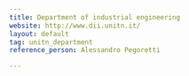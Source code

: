 ```yaml
---
title: Department of industrial engineering
website: http://www.dii.unitn.it/
layout: default
tag: unitn_department
reference_person: Alessandro Pegoretti

---
```

